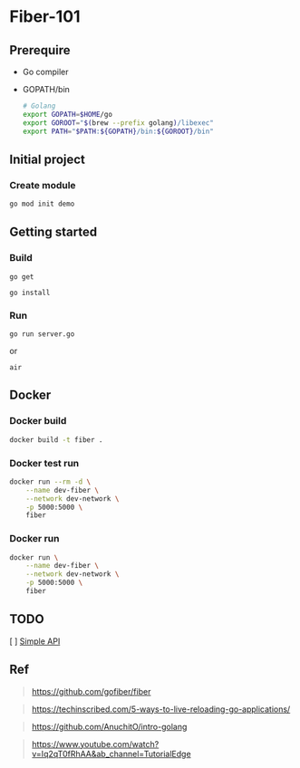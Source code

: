 # Fiber-101

## Prerequire

- Go compiler
- GOPATH/bin

    ```sh
    # Golang
    export GOPATH=$HOME/go
    export GOROOT="$(brew --prefix golang)/libexec"
    export PATH="$PATH:${GOPATH}/bin:${GOROOT}/bin"
    ```

## Initial project

### Create module

```sh
go mod init demo
```

## Getting started

### Build

`go get`

`go install`

### Run

`go run server.go`

or

`air`


## Docker

### Docker build

```sh
docker build -t fiber .
```

### Docker test run

```sh
docker run --rm -d \
    --name dev-fiber \
    --network dev-network \
    -p 5000:5000 \
    fiber
```

### Docker run

```sh
docker run \
    --name dev-fiber \
    --network dev-network \
    -p 5000:5000 \
    fiber
```

## TODO

[ ] [Simple API](https://blog.logrocket.com/express-style-api-go-fiber/)

## Ref

> https://github.com/gofiber/fiber

> https://techinscribed.com/5-ways-to-live-reloading-go-applications/

> https://github.com/AnuchitO/intro-golang

> https://www.youtube.com/watch?v=Iq2qT0fRhAA&ab_channel=TutorialEdge
